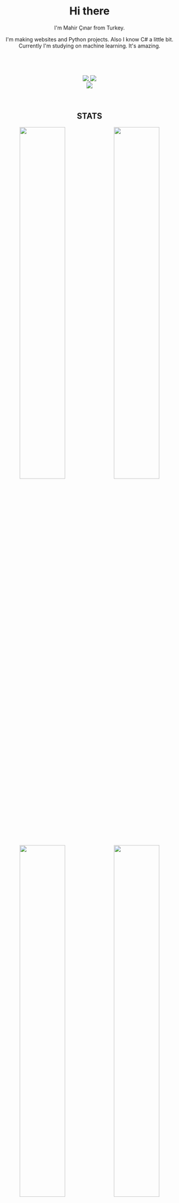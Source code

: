 
<h1 align="center">Hi there</h1>

<p align="center">I'm Mahir Çınar from Turkey.</p>

<p align="center">I'm making websites and Python projects. Also I know C# a little bit. Currently I'm studying on machine learning. It's amazing.</p>
<h1></h1>
<br>
<p align="center">
  <a href="https://github.com/MCGirgin">
    <img src="https://img.shields.io/github/followers/mcgirgin?style=social" />
    <img src="https://img.shields.io/github/stars/mcgirgin?style=social"/>
  </a><br>
  <a href="https://discord.gg/dKEvXWudye">
    <img src="https://img.shields.io/discord/1032314762501042268" />
  </a> 
</p>
<br>
<h2 align="center">STATS</h2>
<p align="center">
  <img width="49%" src="https://github-readme-stats.vercel.app/api?username=mcgirgin&show_icons=true&theme=radical"/>
  <img width="49%" src="https://github-readme-stats.vercel.app/api/top-langs/?username=mcgirgin&layout=compact&theme=radical"/>
  <img width="49%" src="https://github-readme-streak-stats.herokuapp.com?user=mcgirgin&theme=radical&date_format=M%20j%5B%2C%20Y%5D)" />
  <img width="49%" src="https://activity-graph.herokuapp.com/graph?username=mcgirgin&theme=xcode" />
  <!--  <img src=""/> -->
  <!--  <img src="https://github-readme-stats.vercel.app/api/pin/?username=mcgirgin&repo=visual_keyboard&theme=radical"/><br> -->
</p>
<br>
<h2 align="center">Trophies</h2>
<br>
<p align="center">
  <img src="https://github-profile-trophy.vercel.app/?username=mcgirgin&theme=radical" />
</p>
<h2 align="center">Visitor Counter</h2>
<p align="center">
  <img src="https://profile-counter.glitch.me/mcgirgin/count.svg"/>
</p>
<h3></h3>
<p align="center">
  <img src="https://readme-jokes.vercel.app/api" />
</p>
 


